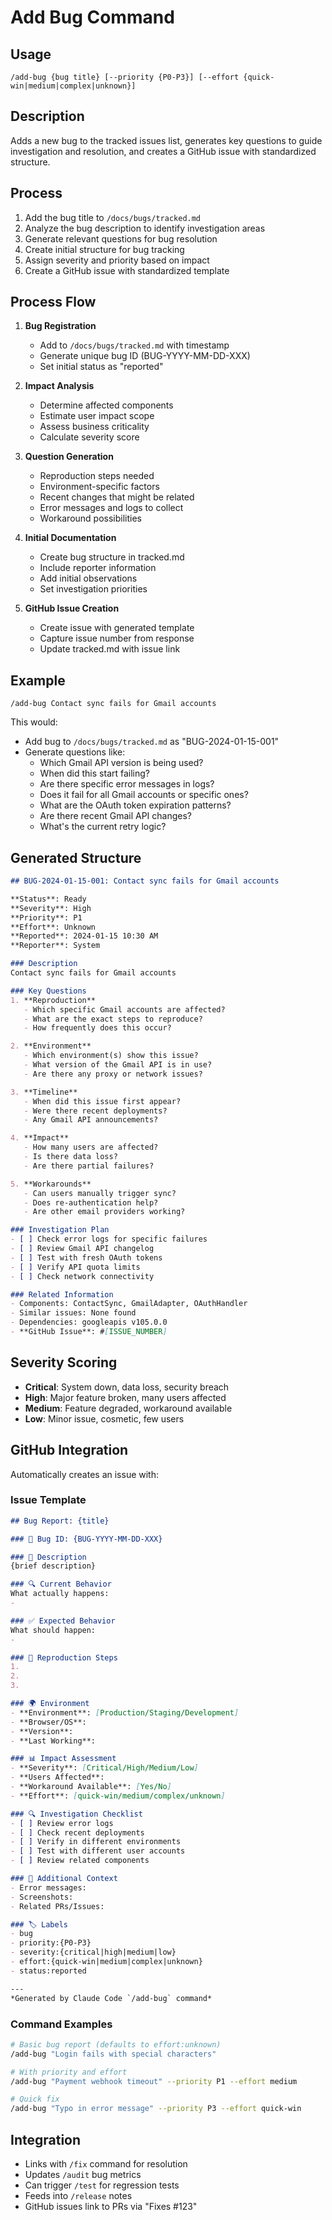 # Add Bug Command

## Usage
`/add-bug {bug title} [--priority {P0-P3}] [--effort {quick-win|medium|complex|unknown}]`

## Description
Adds a new bug to the tracked issues list, generates key questions to guide investigation and resolution, and creates a GitHub issue with standardized structure.

## Process
1. Add the bug title to `/docs/bugs/tracked.md`
2. Analyze the bug description to identify investigation areas
3. Generate relevant questions for bug resolution
4. Create initial structure for bug tracking
5. Assign severity and priority based on impact
6. Create a GitHub issue with standardized template

## Process Flow
1. **Bug Registration**
   - Add to `/docs/bugs/tracked.md` with timestamp
   - Generate unique bug ID (BUG-YYYY-MM-DD-XXX)
   - Set initial status as "reported"

2. **Impact Analysis**
   - Determine affected components
   - Estimate user impact scope
   - Assess business criticality
   - Calculate severity score

3. **Question Generation**
   - Reproduction steps needed
   - Environment-specific factors
   - Recent changes that might be related
   - Error messages and logs to collect
   - Workaround possibilities

4. **Initial Documentation**
   - Create bug structure in tracked.md
   - Include reporter information
   - Add initial observations
   - Set investigation priorities

5. **GitHub Issue Creation**
   - Create issue with generated template
   - Capture issue number from response
   - Update tracked.md with issue link

## Example
```
/add-bug Contact sync fails for Gmail accounts
```

This would:
- Add bug to `/docs/bugs/tracked.md` as "BUG-2024-01-15-001"
- Generate questions like:
  - Which Gmail API version is being used?
  - When did this start failing?
  - Are there specific error messages in logs?
  - Does it fail for all Gmail accounts or specific ones?
  - What are the OAuth token expiration patterns?
  - Are there recent Gmail API changes?
  - What's the current retry logic?

## Generated Structure
```markdown
## BUG-2024-01-15-001: Contact sync fails for Gmail accounts

**Status**: Ready
**Severity**: High
**Priority**: P1
**Effort**: Unknown
**Reported**: 2024-01-15 10:30 AM
**Reporter**: System

### Description
Contact sync fails for Gmail accounts

### Key Questions
1. **Reproduction**
   - Which specific Gmail accounts are affected?
   - What are the exact steps to reproduce?
   - How frequently does this occur?

2. **Environment**
   - Which environment(s) show this issue?
   - What version of the Gmail API is in use?
   - Are there any proxy or network issues?

3. **Timeline**
   - When did this issue first appear?
   - Were there recent deployments?
   - Any Gmail API announcements?

4. **Impact**
   - How many users are affected?
   - Is there data loss?
   - Are there partial failures?

5. **Workarounds**
   - Can users manually trigger sync?
   - Does re-authentication help?
   - Are other email providers working?

### Investigation Plan
- [ ] Check error logs for specific failures
- [ ] Review Gmail API changelog
- [ ] Test with fresh OAuth tokens
- [ ] Verify API quota limits
- [ ] Check network connectivity

### Related Information
- Components: ContactSync, GmailAdapter, OAuthHandler
- Similar issues: None found
- Dependencies: googleapis v105.0.0
- **GitHub Issue**: #[ISSUE_NUMBER]
```

## Severity Scoring
- **Critical**: System down, data loss, security breach
- **High**: Major feature broken, many users affected  
- **Medium**: Feature degraded, workaround available
- **Low**: Minor issue, cosmetic, few users

## GitHub Integration
Automatically creates an issue with:

### Issue Template
```markdown
## Bug Report: {title}

### 🐛 Bug ID: {BUG-YYYY-MM-DD-XXX}

### 📝 Description
{brief description}

### 🔍 Current Behavior
What actually happens:
- 

### ✅ Expected Behavior
What should happen:
- 

### 🔄 Reproduction Steps
1. 
2. 
3. 

### 🌍 Environment
- **Environment**: [Production/Staging/Development]
- **Browser/OS**: 
- **Version**: 
- **Last Working**: 

### 📊 Impact Assessment
- **Severity**: [Critical/High/Medium/Low]
- **Users Affected**: 
- **Workaround Available**: [Yes/No]
- **Effort**: [quick-win/medium/complex/unknown]

### 🔍 Investigation Checklist
- [ ] Review error logs
- [ ] Check recent deployments
- [ ] Verify in different environments
- [ ] Test with different user accounts
- [ ] Review related components

### 📎 Additional Context
- Error messages:
- Screenshots:
- Related PRs/Issues:

### 🏷️ Labels
- bug
- priority:{P0-P3}
- severity:{critical|high|medium|low}
- effort:{quick-win|medium|complex|unknown}
- status:reported

---
*Generated by Claude Code `/add-bug` command*
```

### Command Examples
```bash
# Basic bug report (defaults to effort:unknown)
/add-bug "Login fails with special characters"

# With priority and effort
/add-bug "Payment webhook timeout" --priority P1 --effort medium

# Quick fix
/add-bug "Typo in error message" --priority P3 --effort quick-win
```

## Integration
- Links with `/fix` command for resolution
- Updates `/audit` bug metrics
- Can trigger `/test` for regression tests
- Feeds into `/release` notes
- GitHub issues link to PRs via "Fixes #123"